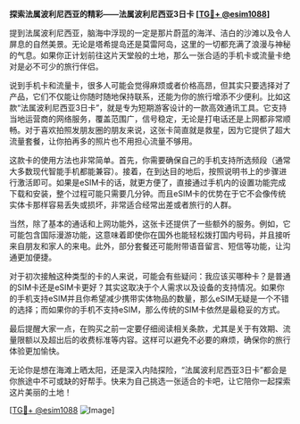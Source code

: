 **探索法属波利尼西亚的精彩——法属波利尼西亚3日卡 [[TG💪+ @esim1088](https://t.me/s/esim1088)]**

提到法属波利尼西亚，脑海中浮现的一定是那片蔚蓝的海洋、洁白的沙滩以及令人屏息的自然美景。无论是塔希提岛还是莫雷阿岛，这里的一切都充满了浪漫与神秘的气息。如果你正计划前往这片天堂般的土地，那么一张合适的手机卡或流量卡绝对是必不可少的旅行伴侣。

说到手机卡和流量卡，很多人可能会觉得麻烦或者价格高昂，但其实只要选择对了产品，它们不仅能让你随时随地保持联系，还能为你的旅行增添不少便利。比如这款“法属波利尼西亚3日卡”，就是专为短期游客设计的一款高效通讯工具。它支持当地运营商的网络服务，覆盖范围广，信号稳定，无论是打电话还是上网都非常顺畅。对于喜欢拍照发朋友圈的朋友来说，这张卡简直就是救星，因为它提供了超大流量套餐，让你拍再多的照片也不用担心流量不够用。

这款卡的使用方法也非常简单。首先，你需要确保自己的手机支持所选频段（通常大多数现代智能手机都能兼容）。接着，在到达目的地后，按照说明书上的步骤进行激活即可。如果是eSIM卡的话，就更方便了，直接通过手机内的设置功能完成下载和安装，整个过程可能只需要几分钟。而且eSIM卡的优势在于它不会像传统实体卡那样容易丢失或损坏，非常适合经常出差或者旅行的人群。

当然，除了基本的通话和上网功能外，这张卡还提供了一些额外的服务。例如，它可能包含国际漫游功能，这意味着即使你在国外也能轻松拨打国内号码，并且接听来自朋友和家人的来电。此外，部分套餐还可能附带语音留言、短信等功能，让沟通更加便捷。

对于初次接触这种类型的卡的人来说，可能会有些疑问：我应该买哪种卡？是普通的SIM卡还是eSIM卡更好？其实这取决于个人需求以及设备的支持情况。如果你的手机支持eSIM并且你希望减少携带实体物品的数量，那么eSIM无疑是一个不错的选择；而如果你的手机不支持eSIM，那么传统的SIM卡依然是最稳妥的方式。

最后提醒大家一点，在购买之前一定要仔细阅读相关条款，尤其是关于有效期、流量限额以及超出后的收费标准等内容。这样可以避免不必要的麻烦，确保你的旅行体验更加愉快。

无论你是想在海滩上晒太阳，还是深入内陆探险，“法属波利尼西亚3日卡”都会是你旅途中不可或缺的好帮手。快来为自己挑选一张适合的卡吧，让它陪你一起探索这片美丽的土地！

[[TG💪+ @esim1088](https://t.me/s/esim1088) ![Image](https://i.postimg.cc/4NQfJmqS/Snipaste-2025-05-13-00-14-12.png)]
